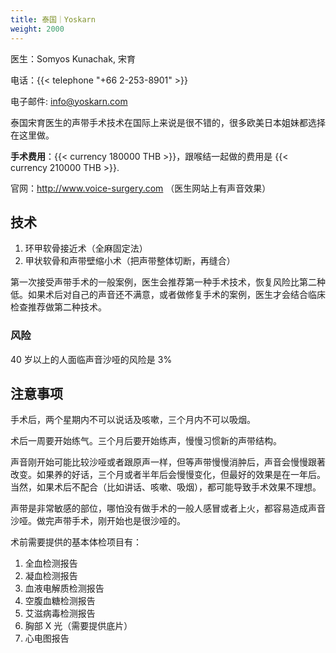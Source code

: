 ```yaml
---
title: 泰国｜Yoskarn
weight: 2000
---
```


医生：Somyos Kunachak, 宋育

电话：{{< telephone "+66 2-253-8901" >}}

电子邮件: <info@yoskarn.com>

泰国宋育医生的声带手术技术在国际上来说是很不错的，很多欧美日本姐妹都选择在这里做。

**手术费用**：{{< currency 180000 THB >}}，跟喉结一起做的费用是 {{< currency 210000 THB >}}.

官网：<http://www.voice-surgery.com> （医生网站上有声音效果）

## 技术

1. 环甲软骨接近术（全麻固定法）
1. 甲状软骨和声带壁缩小术（把声带整体切断，再缝合）

第一次接受声带手术的一般案例，医生会推荐第一种手术技术，恢复风险比第二种低。如果术后对自己的声音还不满意，或者做修复手术的案例，医生才会结合临床检查推荐做第二种技术。

### 风险

40 岁以上的人面临声音沙哑的风险是 3%

## 注意事项

手术后，两个星期内不可以说话及咳嗽，三个月内不可以吸烟。

术后一周要开始练气。三个月后要开始练声，慢慢习惯新的声带结构。

声音刚开始可能比较沙哑或者跟原声一样，但等声带慢慢消肿后，声音会慢慢跟著改变。如果养的好话，三个月或者半年后会慢慢变化，但最好的效果是在一年后。当然，如果术后不配合（比如讲话、咳嗽、吸烟），都可能导致手术效果不理想。

声带是非常敏感的部位，哪怕没有做手术的一般人感冒或者上火，都容易造成声音沙哑。做完声带手术，刚开始也是很沙哑的。

术前需要提供的基本体检项目有：

1. 全血检测报告
1. 凝血检测报告
1. 血液电解质检测报告
1. 空腹血糖检测报告
1. 艾滋病毒检测报告
1. 胸部 X 光（需要提供底片）
1. 心电图报告
